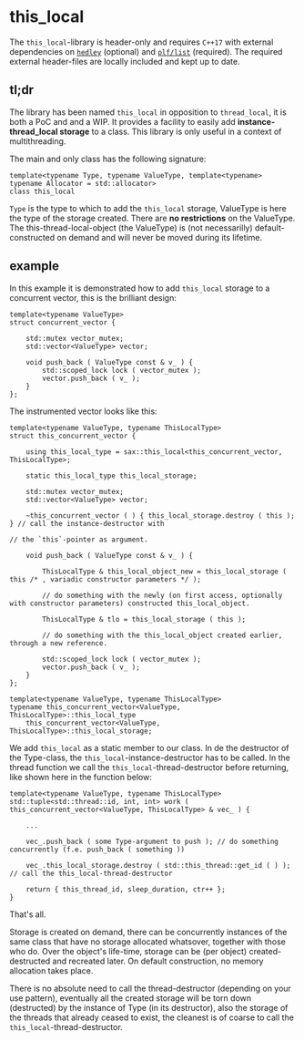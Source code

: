 
# this_local


The `this_local`-library is header-only and requires `C++17` with external dependencies on [`hedley`](https://github.com/nemequ/hedley) (optional) and [`plf/list`](https://github.com/mattreecebentley/plf_list) (required). The required external header-files are locally included and kept up to date.



## tl;dr


The library has been named `this_local` in opposition to `thread_local`, it is both a PoC and and a WIP. It provides a facility to easily add **instance-thread_local storage** to a class. This library is only useful in a context of multithreading.

The main and only class has the following signature:


    template<typename Type, typename ValueType, template<typename> typename Allocator = std::allocator>
    class this_local


`Type` is the type to which to add the `this_local` storage, ValueType is here the type of the storage created. There are **no restrictions** on the ValueType. The this-thread-local-object (the ValueType) is (not necessarilly) default-constructed on demand and will never be moved during its lifetime.



## example


In this example it is demonstrated how to add `this_local` storage to a concurrent vector, this is the brilliant design:

    template<typename ValueType>
    struct concurrent_vector {

        std::mutex vector_mutex;
        std::vector<ValueType> vector;

        void push_back ( ValueType const & v_ ) {
            std::scoped_lock lock ( vector_mutex );
            vector.push_back ( v_ );
        }
    };


The instrumented vector looks like this:


    template<typename ValueType, typename ThisLocalType>
    struct this_concurrent_vector {

        using this_local_type = sax::this_local<this_concurrent_vector, ThisLocalType>;

        static this_local_type this_local_storage;

        std::mutex vector_mutex;
        std::vector<ValueType> vector;

        ~this_concurrent_vector ( ) { this_local_storage.destroy ( this ); } // call the instance-destructor with
                                                                             // the `this`-pointer as argument.

        void push_back ( ValueType const & v_ ) {

            ThisLocalType & this_local_object_new = this_local_storage ( this /* , variadic constructor parameters */ );

            // do something with the newly (on first access, optionally with constructor parameters) constructed this_local_object.

            ThisLocalType & tlo = this_local_storage ( this );

            // do something with the this_local_object created earlier, through a new reference.

            std::scoped_lock lock ( vector_mutex );
            vector.push_back ( v_ );
        }
    };

    template<typename ValueType, typename ThisLocalType>
    typename this_concurrent_vector<ValueType, ThisLocalType>::this_local_type
        this_concurrent_vector<ValueType, ThisLocalType>::this_local_storage;


We add `this_local` as a static member to our class. In de the destructor of the Type-class, the `this_local`-instance-destructor has to be called. In the thread function we call the `this_local`-thread-destructor before returning, like shown here in the function below:


    template<typename ValueType, typename ThisLocalType>
    std::tuple<std::thread::id, int, int> work ( this_concurrent_vector<ValueType, ThisLocalType> & vec_ ) {

        ...

        vec_.push_back ( some Type-argument to push ); // do something concurrently (f.e. push_back ( something ))

        vec_.this_local_storage.destroy ( std::this_thread::get_id ( ) ); // call the this_local-thread-destructor

        return { this_thread_id, sleep_duration, ctr++ };
    }


That's all.

Storage is created on demand, there can be concurrently instances of the same class that have no storage allocated whatsover, together with those who do.  Over the object's life-time, storage can be (per object) created-destructed and recreated later. On default construction, no memory allocation takes place.

There is no absolute need to call the thread-destructor (depending on your use pattern), eventually all the created storage will be torn down (destructed) by the instance of Type (in its destructor), also the storage of the threads that already ceased to exist, the cleanest is of coarse to call the `this_local`-thread-destructor.
